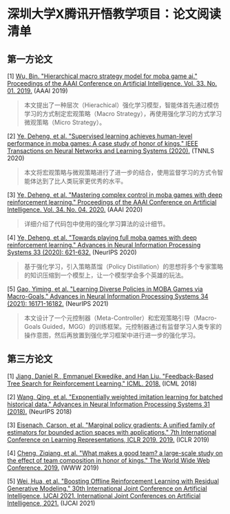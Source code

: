 # 深圳大学X腾讯开悟教学项目：论文阅读清单

## 第一方论文

[1] [Wu, Bin. "Hierarchical macro strategy model for moba game ai." Proceedings of the AAAI Conference on Artificial Intelligence. Vol. 33. No. 01. 2019.](https://arxiv.org/pdf/1812.07887.pdf) (AAAI 2019)
> 本文提出了一种层次（Hierachical）强化学习模型，智能体首先通过模仿学习的方式制定宏观策略（Macro Strategy），再使用强化学习的方式学习微观策略（Micro Strategy）。

[2] [Ye, Deheng, et al. "Supervised learning achieves human-level performance in moba games: A case study of honor of kings." IEEE Transactions on Neural Networks and Learning Systems (2020).](https://arxiv.org/pdf/2011.12582.pdf) (TNNLS 2020)
> 本文将宏观策略与微观策略进行了进一步的结合，使用监督学习的方式令智能体达到了比人类玩家更优秀的水平。

[3] [Ye, Deheng, et al. "Mastering complex control in moba games with deep reinforcement learning." Proceedings of the AAAI Conference on Artificial Intelligence. Vol. 34. No. 04. 2020.](https://arxiv.org/pdf/1912.09729.pdf) (AAAI 2020)
> 详细介绍了代码包中使用的强化学习算法的设计细节。

[4] [Ye, Deheng, et al. "Towards playing full moba games with deep reinforcement learning." Advances in Neural Information Processing Systems 33 (2020): 621-632.](https://arxiv.org/pdf/2011.12692.pdf) (NeurIPS 2020)
> 基于强化学习，引入策略蒸馏（Policy Distillation）的思想将多个专家策略的知识压缩到一个模型上，让一个模型学会多个英雄的玩法。

[5] [Gao, Yiming, et al. "Learning Diverse Policies in MOBA Games via Macro-Goals." Advances in Neural Information Processing Systems 34 (2021): 16171-16182.](https://arxiv.org/pdf/2110.14221.pdf) (NeurIPS 2021)
> 本文设计了一个元控制器（Meta-Controller）和宏观策略引导（Macro-Goals Guided，MGG）的训练框架。元控制器通过有监督学习人类专家的操作意图，然后再放置到强化学习框架中进行进一步的强化学习。

## 第三方论文

[1] [Jiang, Daniel R., Emmanuel Ekwedike, and Han Liu. "Feedback-Based Tree Search for Reinforcement Learning." ICML. 2018.](https://arxiv.org/pdf/1805.05935.pdf) (ICML 2018)

[2] [Wang, Qing, et al. "Exponentially weighted imitation learning for batched historical data." Advances in Neural Information Processing Systems 31 (2018).](https://dl.acm.org/doi/pdf/10.5555/3327345.3327526) (NeurIPS 2018)

[3] [Eisenach, Carson, et al. "Marginal policy gradients: A unified family of estimators for bounded action spaces with applications." 7th International Conference on Learning Representations, ICLR 2019. 2019.](https://arxiv.org/pdf/1806.05134.pdf) (ICLR 2019)

[4] [Cheng, Ziqiang, et al. "What makes a good team? a large-scale study on the effect of team composition in honor of kings." The World Wide Web Conference. 2019.](https://arxiv.org/pdf/1902.06432.pdf) (WWW 2019)

[5] [Wei, Hua, et al. "Boosting Offline Reinforcement Learning with Residual Generative Modeling." 30th International Joint Conference on Artificial Intelligence, IJCAI 2021. International Joint Conferences on Artificial Intelligence, 2021.](https://arxiv.org/pdf/2106.10411.pdf) (IJCAI 2021)